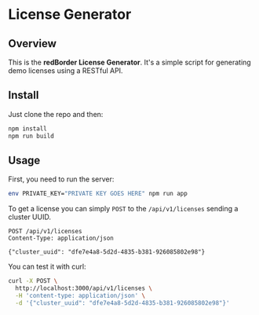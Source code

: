 # License Generator

## Overview

This is the **redBorder License Generator**. It's a simple script for generating
demo licenses using a RESTful API.

## Install

Just clone the repo and then:

```bash
npm install
npm run build
```

## Usage

First, you need to run the server:

```bash
env PRIVATE_KEY="PRIVATE KEY GOES HERE" npm run app
```

To get a license you can simply `POST` to the `/api/v1/licenses` sending a
cluster UUID.

```
POST /api/v1/licenses
Content-Type: application/json

{"cluster_uuid": "dfe7e4a8-5d2d-4835-b381-926085802e98"}
```

You can test it with curl:

```bash
curl -X POST \
  http://localhost:3000/api/v1/licenses \
  -H 'content-type: application/json' \
  -d '{"cluster_uuid": "dfe7e4a8-5d2d-4835-b381-926085802e98"}'
```
